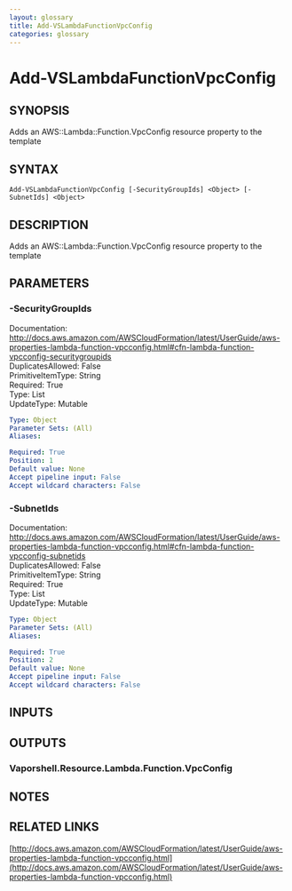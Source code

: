 ```yaml
---
layout: glossary
title: Add-VSLambdaFunctionVpcConfig
categories: glossary
---
```


# Add-VSLambdaFunctionVpcConfig

## SYNOPSIS
Adds an AWS::Lambda::Function.VpcConfig resource property to the template

## SYNTAX

```
Add-VSLambdaFunctionVpcConfig [-SecurityGroupIds] <Object> [-SubnetIds] <Object>
```

## DESCRIPTION
Adds an AWS::Lambda::Function.VpcConfig resource property to the template

## PARAMETERS

### -SecurityGroupIds
Documentation: http://docs.aws.amazon.com/AWSCloudFormation/latest/UserGuide/aws-properties-lambda-function-vpcconfig.html#cfn-lambda-function-vpcconfig-securitygroupids    
DuplicatesAllowed: False    
PrimitiveItemType: String    
Required: True    
Type: List    
UpdateType: Mutable

```yaml
Type: Object
Parameter Sets: (All)
Aliases: 

Required: True
Position: 1
Default value: None
Accept pipeline input: False
Accept wildcard characters: False
```

### -SubnetIds
Documentation: http://docs.aws.amazon.com/AWSCloudFormation/latest/UserGuide/aws-properties-lambda-function-vpcconfig.html#cfn-lambda-function-vpcconfig-subnetids    
DuplicatesAllowed: False    
PrimitiveItemType: String    
Required: True    
Type: List    
UpdateType: Mutable

```yaml
Type: Object
Parameter Sets: (All)
Aliases: 

Required: True
Position: 2
Default value: None
Accept pipeline input: False
Accept wildcard characters: False
```

## INPUTS

## OUTPUTS

### Vaporshell.Resource.Lambda.Function.VpcConfig

## NOTES

## RELATED LINKS

[http://docs.aws.amazon.com/AWSCloudFormation/latest/UserGuide/aws-properties-lambda-function-vpcconfig.html](http://docs.aws.amazon.com/AWSCloudFormation/latest/UserGuide/aws-properties-lambda-function-vpcconfig.html)

